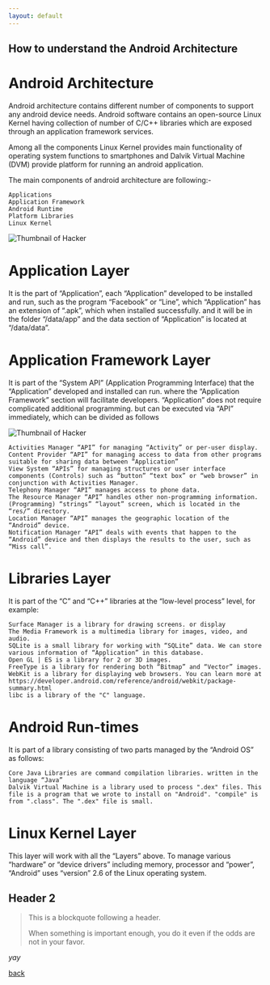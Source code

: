 ```yaml
---
layout: default
---
```


## How to understand the Android Architecture


# Android Architecture

Android architecture contains different number of components to support any android device needs. Android software contains an open-source Linux Kernel having collection of number of C/C++ libraries which are exposed through an application framework services.

Among all the components Linux Kernel provides main functionality of operating system functions to smartphones and Dalvik Virtual Machine (DVM) provide platform for running an android application.

The main components of android architecture are following:-

    Applications
    Application Framework
    Android Runtime
    Platform Libraries
    Linux Kernel

![Thumbnail of Hacker](Android-system-architecture)

# Application Layer

It is the part of “Application”, each “Application” developed to be installed and run, such as the program “Facebook” or “Line”, which “Application” has an extension of “.apk”, which when installed successfully. and it will be in the folder “/data/app” and the data section of “Application” is located at “/data/data”.

# Application Framework Layer

It is part of the “System API” (Application Programming Interface) that the “Application” developed and installed can run. where the “Application Framework” section will facilitate developers. “Application” does not require complicated additional programming. but can be executed via “API” immediately, which can be divided as follows

![Thumbnail of Hacker](Android-system-architecture2)


    Activities Manager “API” for managing “Activity” or per-user display.
    Content Provider “API” for managing access to data from other programs suitable for sharing data between “Application”
    View System “APIs” for managing structures or user interface components (Controls) such as “button” “text box” or “web browser” in conjunction with Activities Manager.
    Telephony Manager “API” manages access to phone data.
    The Resource Manager “API” handles other non-programming information. (Programming) “strings” “layout” screen, which is located in the “res/” directory.
    Location Manager “API” manages the geographic location of the “Android” device.
    Notification Manager “API” deals with events that happen to the “Android” device and then displays the results to the user, such as “Miss call”.

# Libraries Layer
It is part of the “C” and “C++” libraries at the “low-level process” level, for example: 

    Surface Manager is a library for drawing screens. or display
    The Media Framework is a multimedia library for images, video, and audio.
    SQLite is a small library for working with “SQLite” data. We can store various information of “Application” in this database.
    Open GL | ES is a library for 2 or 3D images.
    FreeType is a library for rendering both “Bitmap” and “Vector” images.
    WebKit is a library for displaying web browsers. You can learn more at https://developer.android.com/reference/android/webkit/package-summary.html
    libc is a library of the "C" language.

# Android Run-times

It is part of a library consisting of two parts managed by the “Android OS” as follows:

    Core Java Libraries are command compilation libraries. written in the language “Java”
    Dalvik Virtual Machine is a library used to process ".dex" files. This file is a program that we wrote to install on "Android". "compile" is from ".class". The ".dex" file is small.


# Linux Kernel Layer

This layer will work with all the “Layers” above. To manage various “hardware” or “device drivers” including memory, processor and “power”, “Android” uses “version” 2.6 of the Linux operating system.

## Header 2

> This is a blockquote following a header.
>
> When something is important enough, you do it even if the odds are not in your favor.


_yay_

[back](./)
